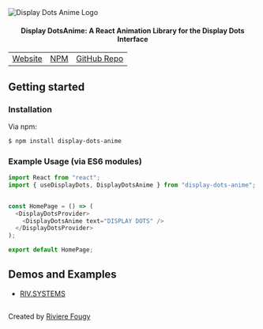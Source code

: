 <img alt="Display Dots Anime Logo" src="https://github.com/rfougy/display-dots-anime/assets/77861258/8d78c0cd-b591-4bda-bbb6-b0e129d33af1">

<h4 align="center">Display DotsAnime: A React Animation Library for the Display Dots Interface</h4>

<table align="center">
  <tbody>
    <tr>
      <td>
        <a href="https://display-dots-anime.vercel.app/">Website</a>
      </td>
      <td>
        <a href="https://www.npmjs.com/package/display-dots-anime">NPM</a>
      </td>
      <td>
        <a href="https://github.com/rfougy/display-dots-anime">GitHub Repo</a>
      </td>
    </tr>
  </tbody>
</table>

## Getting started

### Installation

Via npm:

```bash
$ npm install display-dots-anime
```

### Example Usage (via ES6 modules)

```javascript
import React from "react";
import { useDisplayDots, DisplayDotsAnime } from "display-dots-anime";


const HomePage = () => (
  <DisplayDotsProvider>
    <DisplayDotsAnime text="DISPLAY DOTS" />
  </DisplayDotsProvider>
);

export default HomePage;

```

## Demos and Examples

* [RIV.SYSTEMS](https://riv.systems/)

##

Created by [Riviere Fougy](https://riv.systems/)
